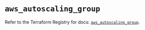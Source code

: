 # `aws_autoscaling_group`

Refer to the Terraform Registry for docs: [`aws_autoscaling_group`](https://registry.terraform.io/providers/hashicorp/aws/5.75.0/docs/resources/autoscaling_group).
